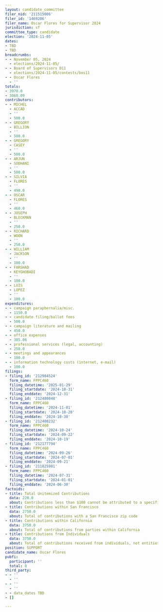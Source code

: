 ```yaml
---
layout: candidate_committee
filer_nid: '211515006'
filer_id: '1469206'
filer_name: Oscar Flores for Supervisor 2024
jurisdiction: sf
committee_type: candidate
election: '2024-11-05'
dates:
- TBD
- TBD
breadcrumbs:
- - November 05, 2024
  - elections/2024-11-05/
- - Board of Supervisors D11
  - elections/2024-11-05/contests/bos11
- - Oscar Flores
  - ''
totals:
- 3970.0
- 3060.09
contributors:
- - MICHEL
  - ACCAD
  - ''
  - 500.0
- - GREGORY
  - BILLION
  - ''
  - 500.0
- - GREGORY
  - CASEY
  - ''
  - 500.0
- - ARJUN
  - SODHANI
  - ''
  - 500.0
- - SILVIA
  - FLORES
  - ''
  - 490.0
- - OSCAR
  - FLORES
  - ''
  - 460.0
- - JOSEPH
  - BLECKMAN
  - ''
  - 250.0
- - RICHARD
  - WOON
  - ''
  - 250.0
- - WILLIAM
  - JACKSON
  - ''
  - 100.0
- - FARSHAD
  - KEYGHOBADI
  - ''
  - 100.0
- - LUIS
  - LOPEZ
  - ''
  - 100.0
expenditures:
- - campaign paraphernalia/misc.
  - 1150.0
- - candidate filing/ballot fees
  - 500.0
- - campaign literature and mailing
  - 450.0
- - office expenses
  - 305.06
- - professional services (legal, accounting)
  - 250.0
- - meetings and appearances
  - 100.0
- - information technology costs (internet, e-mail)
  - 100.0
filings:
- filing_id: '212984524'
  form_name: FPPC460
  filing_datetime: '2025-01-29'
  filing_startdate: '2024-10-31'
  filing_enddate: '2024-12-31'
- filing_id: '212480848'
  form_name: FPPC460
  filing_datetime: '2024-11-01'
  filing_startdate: '2024-10-20'
  filing_enddate: '2024-10-30'
- filing_id: '212408232'
  form_name: FPPC460
  filing_datetime: '2024-10-24'
  filing_startdate: '2024-09-22'
  filing_enddate: '2024-10-19'
- filing_id: '212177794'
  form_name: FPPC460
  filing_datetime: '2024-09-26'
  filing_startdate: '2024-07-01'
  filing_enddate: '2024-09-21'
- filing_id: '211825981'
  form_name: FPPC460
  filing_datetime: '2024-07-31'
  filing_startdate: '2024-01-01'
  filing_enddate: '2024-06-30'
factoids:
- title: Total Unitemized Contributions
  data: 220.0
  about: Contributions less than $100 cannot be attributed to a specific individual
- title: Contributions within San Francisco
  data: 2750.0
  about: Total of contributions with a San Francisco zip code
- title: Contributions within California
  data: 3750.0
  about: Total of contributions from parties within California
- title: Contributions from Individuals
  data: 3750.0
  about: Total of contributions received from individuals, not entities
position: SUPPORT
candidate_name: Oscar Flores
pubfi:
  participant: ''
  total: 0
third_party:
- - ''
  - ''
- - ''
  - ''
- - data_dates TBD
- []

---
```


